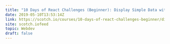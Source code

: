 ```yaml
---
title: "10 Days of React Challenges (Beginner): Display Simple Data with JSX"
date: 2019-05-10T13:53:14Z
link: https://scotch.io/courses/10-days-of-react-challenges-beginner/display-simple-data-with-jsx?utm_medium=RSS&utm_source=hune
site: scotch.iofeed
topic: Webdev
draft: false
---
```

